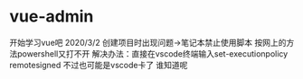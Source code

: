 # vue-admin
开始学习vue吧
2020/3/2 创建项目时出现问题->笔记本禁止使用脚本 按网上的方法powershell又打不开
解决办法：直接在vscode终端输入set-executionpolicy remotesigned 不过也可能是vscode卡了 谁知道呢
